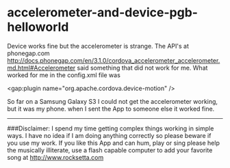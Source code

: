 accelerometer-and-device-pgb-helloworld
================================

Device works fine but the accelerometer is strange. The API's at phonegap.com   http://docs.phonegap.com/en/3.1.0/cordova_accelerometer_accelerometer.md.html#Accelerometer said something that did not work for me. What worked for me in the config.xml file was

  <gap:plugin name="org.apache.cordova.device-motion" />


So far on a Samsung Galaxy S3 I could not get the accelerometer working, but it was my phone. when I sent the App to someone else it worked fine.











************************************************************************************************************

###Disclaimer: I spend my time getting complex things working in simple ways. I have no idea if I am doing anything correctly so please beware if you use my work. If you like this App and can hum, play or sing please help the musically illiterate, use a flash capable computer to add your favorite song at http://www.rocksetta.com 
